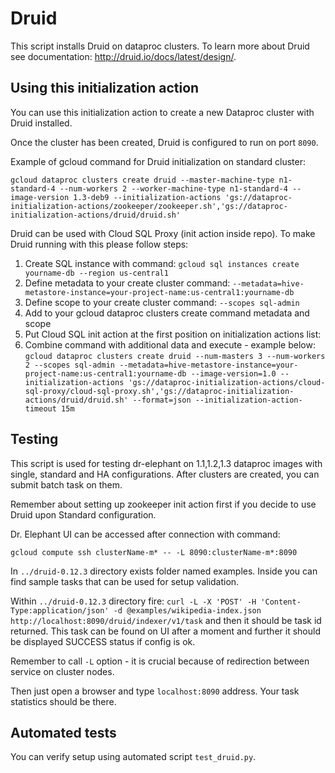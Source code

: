 # Druid

This script installs Druid on dataproc clusters. To learn more about Druid see documentation: http://druid.io/docs/latest/design/.


## Using this initialization action
You can use this initialization action to create a new Dataproc cluster with Druid installed.

Once the cluster has been created, Druid is configured to run on port `8090`.

Example of gcloud command for Druid initialization on standard cluster:

```
gcloud dataproc clusters create druid --master-machine-type n1-standard-4 --num-workers 2 --worker-machine-type n1-standard-4 --image-version 1.3-deb9 --initialization-actions 'gs://dataproc-initialization-actions/zookeeper/zookeeper.sh','gs://dataproc-initialization-actions/druid/druid.sh'
```

Druid can be used with Cloud SQL Proxy (init action inside repo). To make Druid running with this please follow steps:
  1. Create SQL instance with command: 
  ```gcloud sql instances create yourname-db --region us-central1```
  2. Define metadata to your create cluster command: 
  ```--metadata=hive-metastore-instance=your-project-name:us-central1:yourname-db```
  3. Define scope to your create cluster command:
  ```--scopes sql-admin```
  4. Add to your gcloud dataproc clusters create command metadata and scope
  5. Put Cloud SQL init action at the first position on initialization actions list:
  6. Combine command with additional data and execute - example below:
  ```gcloud dataproc clusters create druid --num-masters 3 --num-workers 2 --scopes sql-admin --metadata=hive-metastore-instance=your-project-name:us-central1:yourname-db --image-version=1.0 --initialization-actions 'gs://dataproc-initialization-actions/cloud-sql-proxy/cloud-sql-proxy.sh','gs://dataproc-initialization-actions/druid/druid.sh' --format=json --initialization-action-timeout 15m ```

## Testing

This script is used for testing dr-elephant on 1.1,1.2,1.3 dataproc images with single,
standard and HA configurations. After clusters are created, you can submit batch task on them.

Remember about setting up zookeeper init action first if you decide to use Druid upon Standard configuration.

Dr. Elephant UI can be accessed after connection with command:
```
gcloud compute ssh clusterName-m* -- -L 8090:clusterName-m*:8090
```

In ```../druid-0.12.3``` directory exists folder named examples. Inside you can find sample tasks that can be used for setup validation.

Within ```../druid-0.12.3``` directory fire: 
```curl -L -X 'POST' -H 'Content-Type:application/json' -d @examples/wikipedia-index.json http://localhost:8090/druid/indexer/v1/task``` and then it should be task id returned.
This task can be found on UI after a moment and further it should be displayed SUCCESS status if config is ok.

Remember to call ```-L``` option - it is crucial because of redirection between service on cluster nodes.

Then just open a browser and type ```localhost:8090``` address. Your task statistics should be there.

## Automated tests

You can verify setup using automated script ```test_druid.py```.
